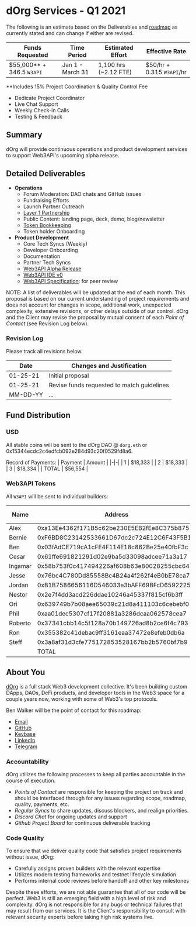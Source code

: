 # dOrg Services - Q1 2021

The following is an estimate based on the Deliverables and [roadmap](https://github.com/Web3-API/roadmap) as currently stated and can change if either are revised.

| Funds Requested | Time Period | Estimated Effort | Effective Rate |
|-|-|-|-|
| $55,000** + 346.5 `W3API` | Jan 1 - March 31 | 1,100 hrs (~2.12 FTE) | $50/hr + 0.315 `W3API`/hr |

**Includes 15% Project Coordination & Quality Control Fee
- Dedicate Project Coordinator
- Live Chat Support
- Weekly Check-in Calls
- Testing & Feedback

## Summary

dOrg will provide continuous operations and product development services to support Web3API's upcoming alpha release.

## Detailed Deliverables

- **Operations**
  - Forum Moderation: DAO chats and GitHub issues
  - Fundraising Efforts
  - Launch Partner Outreach
  - [Layer 1 Partnership](https://github.com/Web3-API/roadmap/issues/1)
  - Public Content: landing page, deck, demo, blog/newsletter
  - [Token Bookkeeping](../token-allocations/)
  - Token holder Onboarding
- **Product Development**
  - Core Tech Syncs (Weekly)
  - Developer Onboarding
  - Documentation
  - Partner Tech Syncs
  - [Web3API Alpha Release](https://github.com/Web3-API/roadmap/issues/11)
  - [Web3API IDE v0](https://github.com/Web3-API/roadmap/issues/2)
  - [Web3API Specification](https://github.com/Web3-API/roadmap/issues/10): for peer review

NOTE: A list of deliverables will be updated at the end of each month.
This proposal is based on our current understanding of project requirements and does not account for changes in scope, additional work, unexpected complexity, extensive revisions, or other delays outside of our control. dOrg and the Client may revise the proposal by mutual consent of each *Point of Contact* (see Revision Log below).

### Revision Log

Please track all revisions below.

|Date| Changes and Justification |
|-|-|
| 01-25-21 | Initial proposal |
| 01-25-21 | Revise funds requested to match guidelines |
| MM-DD-YY | ... |

## Fund Distribution

### USD

All stable coins will be sent to the dOrg DAO @ `dorg.eth` or 0x15344ecdc2c4edfcb092e284d93c20f0529fd8a6.

Record of Payments:
| Payment | Amount |
|-|-|
| 1 | $18,333 |
| 2 | $18,333 |
| 3 | $18,334 | 
| TOTAL | $56,554 |

### Web3API Tokens

All `W3API` will be sent to individual builders:

| Name | Address | Amount (`W3API`) |
|-|-|-|
| Alex | 0xa13Ee4362f171B5c62be230E5EB2fEe8C375b875 | TBD |
| Bernie | 0xF6BD8C23142533661D67dc2c724E12C6F43F5B1C | TBD |
| Ben | 0x03fAdCE719cA1cFE4F114E18c862Be25e40fbF3c | TBD |
| Cesar | 0x61ffe691821291d02e9ba5d33098adcee71a3a17 | TBD |
| Ingamar | 0x58b753f0c417494226af608b63e80028255cbc64 | TBD |
| Jesse | 0x76bc4C780Dd85558Bc4B24a4f262f4eB0bE78ca7 | TBD |
| Jordan | 0xB1B7586656116D546033e3bAFF69BFcD6592225E | TBD |
| Nestor | 0x2e7f4dd3acd226ddae10246a45337f815cf6b3ff | TBD |
| Ori | 0x639749b7b08aee65039c21d8a411103c6cebebf0 | TBD |
| Phil | 0xaa01dec5307cf17f20881a3286dcaa062578cea7 | TBD |
| Roberto | 0x37341cbb14c5f128a70b149726ad8b2ce6f4c793 | TBD |
| Ron | 0x355382c41debac9ff3161eaa37472e8efeb0db6a | TBD |
| Steff | 0x3a8af31d3cfe775172853528167bb2b5760bf7b9 | TBD |
| | TOTAL | 770 |

## About You
[dOrg](https://dorg.tech) is a full stack Web3 development collective. It's been building custom DApps, DAOs, DeFi products, and developer tools in the Web3 space for a couple years now, working with some of Web3's top protocols.

Ben Walker will be the point of contact for this roadmap:
- [Email](mailto:ben@dorg.tech)
- [GitHub](https://github.com/benefacto)
- [Keybase](https://keybase.io/benefacto)
- [LinkedIn](https://www.linkedin.com/in/benefacto)
- [Telegram](https://t.me/benefacto19)

### Accountability

dOrg utilizes the following processes to keep all parties accountable in the course of execution.
- *Points of Contact* are responsible for keeping the project on track and should be interfaced through for any issues regarding scope, roadmap, quality, payments, etc.
- *Regular Syncs* to share updates, discuss blockers, and realign priorities.
- *Discord Chat* for ongoing updates and support
- *Github Project Board* for continuous deliverable tracking

### Code Quality

To ensure that we deliver quality code that satisfies project requirements without issue, dOrg:
- Carefully assigns proven builders with the relevant expertise
- Utilizes modern testing frameworks and testnet lifecycle simulation
- Performs internal code reviews before handoff and other key milestones

Despite these efforts, we are not able guarantee that all of our code will be perfect. Web3 is still an emerging field with a high level of risk and complexity. dOrg is not responsible for any bugs or technical failures that may result from our services. It is the Client's responsibility to consult with relevant security experts before taking high risk systems live.
